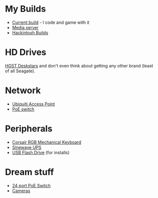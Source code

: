 # My Builds

- [Current build](https://pcpartpicker.com/list/RKCbZ8) - I code and game with it
- [Media server](https://pcpartpicker.com/list/TxqsLD)
- [Hackintosh Builds](https://github.com/brettinternet/hackintosh/blob/master/docs/hardware.md)


# HD Drives
[HGST Deskstars](https://www.amazon.com/dp/B00HHAJRU0/) and don't even think about getting any other brand (least of all Seagate).


# Network
- [Ubiquiti Access Point](https://www.amazon.com/dp/B015PRO512/)
- [PoE switch](https://www.amazon.com/Ubiquiti-Networks-Managed-Gigabit-US-8-150W/dp/B01DKXT4CI/)


# Peripherals
- [Corsair RGB Mechanical Keyboard](https://www.amazon.com/dp/B01ER4B8C8/)
- [Sinewave UPS](https://www.amazon.com/dp/B00429N18S/)
- [USB Flash Drive](https://www.amazon.com/dp/B01BGTG41W/) (for installs)


# Dream stuff
- [24 port PoE Switch](https://www.amazon.com/Ubiquiti-UniFi-Switch-Managed-US-24-250W/dp/B00OJZUQ24/)
- [Cameras](https://www.amazon.com/Ubiquiti-UVC-G3-Unifi-Camera-G3perp/dp/B01EZYTYLC/)
